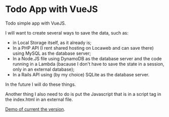# Todo App with VueJS

Todo simple app with VueJS.

I will want to create several ways to save the data, such as:

- in Local Storage itself, as it already is;
- In a PHP API (I rent shared hosting on Locaweb and can save there) using MySQL as the database server;
- In a Node.JS file using DynamoDB as the database server and the code running in a Lambda (bacause I don't have to save the state in a session, only in an external database);
- In a Rails API using (by my choice) SQLite as the database server.

In the future I will do these things.

Another thing I also need to do is put the Javascript that is in a script tag in the
index.html in an external file.

[Demo of current the version](https://www.youtube.com/watch?v=GX7TeGuW3X0).